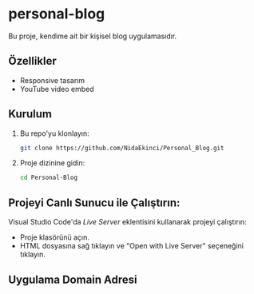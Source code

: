 # personal-blog
Bu proje, kendime ait bir kişisel blog uygulamasıdır.

## Özellikler
- Responsive tasarım
- YouTube video embed
## Kurulum
1. Bu repo'yu klonlayın:
   ```bash
   git clone https://github.com/NidaEkinci/Personal_Blog.git

2. Proje dizinine gidin:
    ```bash
    cd Personal-Blog

## Projeyi Canlı Sunucu ile Çalıştırın:
Visual Studio Code'da *Live Server* eklentisini kullanarak projeyi çalıştırın:

- Proje klasörünü açın.
- HTML dosyasına sağ tıklayın ve "Open with Live Server" seçeneğini tıklayın.

## Uygulama Domain Adresi

